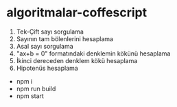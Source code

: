 # algoritmalar-coffescript

1. Tek-Çift sayı sorgulama
2. Sayının tam bölenlerini hesaplama
3. Asal sayı sorgulama
4. "ax+b = 0" formatındaki denklemin kökünü hesaplama
5. İkinci dereceden denklem kökü hesaplama
6. Hipotenüs hesaplama

- npm i
- npm run build
- npm start